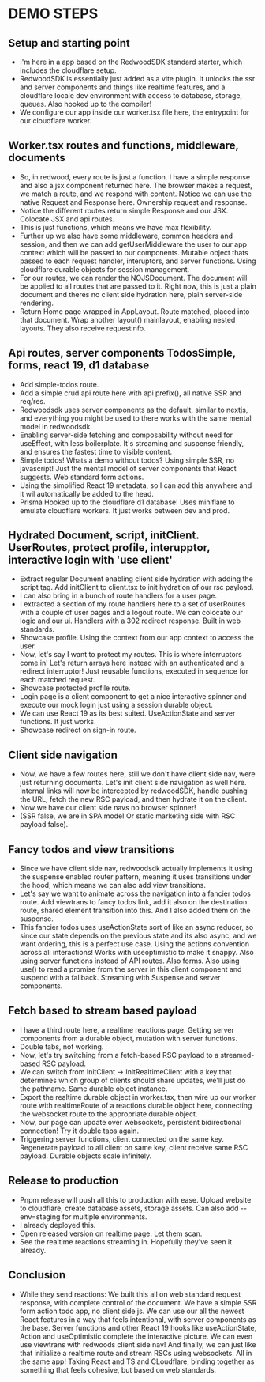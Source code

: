 # DEMO STEPS

## Setup and starting point

- I'm here in a app based on the RedwoodSDK standard starter, which includes the cloudflare setup.
- RedwoodSDK is essentially just added as a vite plugin. It unlocks the ssr and server components and things like realtime features, and a cloudflare locale dev environment with access to database, storage, queues. Also hooked up to the compiler!
- We configure our app inside our worker.tsx file here, the entrypoint for our cloudflare worker.

## Worker.tsx routes and functions, middleware, documents

- So, in redwood, every route is just a function. I have a simple response and also a jsx component returned here. The browser makes a request, we match a route, and we respond with content. Notice we can use the native Request and Response here. Ownership request and response.
- Notice the different routes return simple Response and our JSX. Colocate JSX and api routes.
- This is just functions, which means we have max flexibility.
- Further up we also have some middleware, common headers and session, and then we can add getUserMiddleware the user to our app context which will be passed to our components. Mutable object thats passed to each request handler, interuptors, and server functions. Using cloudflare durable objects for session management.
- For our routes, we can render the NOJSDocument. The document will be applied to all routes that are passed to it. Right now, this is just a plain document and theres no client side hydration here, plain server-side rendering.
- Return Home page wrapped in AppLayout. Route matched, placed into that document. Wrap another layout() mainlayout, enabling nested layouts. They also receive requestinfo.

## Api routes, server components TodosSimple, forms, react 19, d1 database

- Add simple-todos route.
- Add a simple crud api route here with api prefix(), all native SSR and req/res.
- Redwoodsdk uses server components as the default, similar to nextjs, and everything you might be used to there works with the same mental model in redwoodsdk.
- Enabling server-side fetching and composability without need for useEffect, with less boilerplate. It's streaming and suspense friendly, and ensures the fastest time to visible content.
- Simple todos! Whats a demo without todos? Using simple SSR, no javascript! Just the mental model of server components that React suggests. Web standard form actions.
- Using the simplified React 19 metadata, so I can add this anywhere and it wil automatically be added to the head.
- Prisma Hooked up to the cloudflare d1 database! Uses miniflare to emulate cloudflare workers. It just works between dev and prod.

## Hydrated Document, script, initClient. UserRoutes, protect profile, interupptor, interactive login with 'use client'

- Extract regular Document enabling client side hydration with adding the script tag. Add initClient to client.tsx to init hydration of our rsc payload.
- I can also bring in a bunch of route handlers for a user page.
- I extracted a section of my route handlers here to a set of userRoutes with a couple of user pages and a logout route. We can colocate our logic and our ui. Handlers with a 302 redirect response. Built in web standards.
- Showcase profile. Using the context from our app context to access the user.
- Now, let's say I want to protect my routes. This is where interruptors come in! Let's return arrays here instead with an authenticated and a redirect interruptor! Just reusable functions, executed in sequence for each matched request.
- Showcase protected profile route.
- Login page is a client component to get a nice interactive spinner and execute our mock login just using a session durable object.
- We can use React 19 as its best suited. UseActionState and server functions. It just works.
- Showcase redirect on sign-in route.

## Client side navigation

- Now, we have a few routes here, still we don't have client side nav, were just returning documents. Let's init client side navigation as well here. Internal links will now be intercepted by redwoodSDK, handle pushing the URL, fetch the new RSC payload, and then hydrate it on the client.
- Now we have our client side navs no browser spinner!
- (SSR false, we are in SPA mode! Or static marketing side with RSC payload false).

## Fancy todos and view transitions

- Since we have client side nav, redwoodsdk actually implements it using the suspense enabled router pattern, meaning it uses transitions under the hood, which means we can also add view transitions.
- Let's say we want to animate across the navigation into a fancier todos route. Add viewtrans to fancy todos link, add it also on the destination route, shared element transition into this. And I also added them on the suspense.
- This fancier todos uses useActionState sort of like an async reducer, so since our state depends on the previous state and its also async, and we want ordering, this is a perfect use case. Using the actions convention across all interactions! Works with useoptimistic to make it snappy. Also using server functions instead of API routes. Also forms. Also using use() to read a promise from the server in this client component and suspend with a fallback. Streaming with Suspense and server components.

## Fetch based to stream based payload

- I have a third route here, a realtime reactions page. Getting server components from a durable object, mutation with server functions.
- Double tabs, not working.
- Now, let's try switching from a fetch-based RSC payload to a streamed-based RSC payload.
- We can switch from InitClient -> InitRealtimeClient with a key that determines which group of clients should share updates, we'll just do the pathname. Same durable object instance.
- Export the realtime durable object in worker.tsx, then wire up our worker route with realtimeRoute of a reactions durable object here, connecting the websocket route to the appropriate durable object.
- Now, our page can update over websockets, persistent bidirectional connection! Try it double tabs again.
- Triggering server functions, client connected on the same key. Regenerate payload to all client on same key, client receive same RSC payload. Durable objects scale infinitely.

## Release to production

- Pnpm release will push all this to production with ease. Upload website to cloudflare, create database assets, storage assets. Can also add --env=staging for multiple environments.
- I already deployed this.
- Open released version on realtime page. Let them scan.
- See the realtime reactions streaming in. Hopefully they've seen it already.

## Conclusion

- While they send reactions: We built this all on web standard request response, with complete control of the document. We have a simple SSR form action todo app, no client side js. We can use our all the newest React features in a way that feels intentional, with server components as the base. Server functions and other React 19 hooks like useActionState, Action and useOptimistic complete the interactive picture. We can even use viewtrans with redwoods client side nav! And finally, we can just like that initialize a realtime route and stream RSCs using websockets. All in the same app! Taking React and TS and CLoudflare, binding together as something that feels cohesive, but based on web standards.
